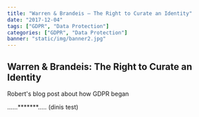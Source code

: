 ```yaml
---
title: "Warren & Brandeis – The Right to Curate an Identity"
date: "2017-12-04"
tags: ["GDPR", "Data Protection"]
categories: ["GDPR", "Data Protection"]
banner: "static/img/banner2.jpg"
---
```


## Warren & Brandeis: The Right to Curate an Identity

Robert's blog post about how GDPR began

......*******..... (dinis test)
